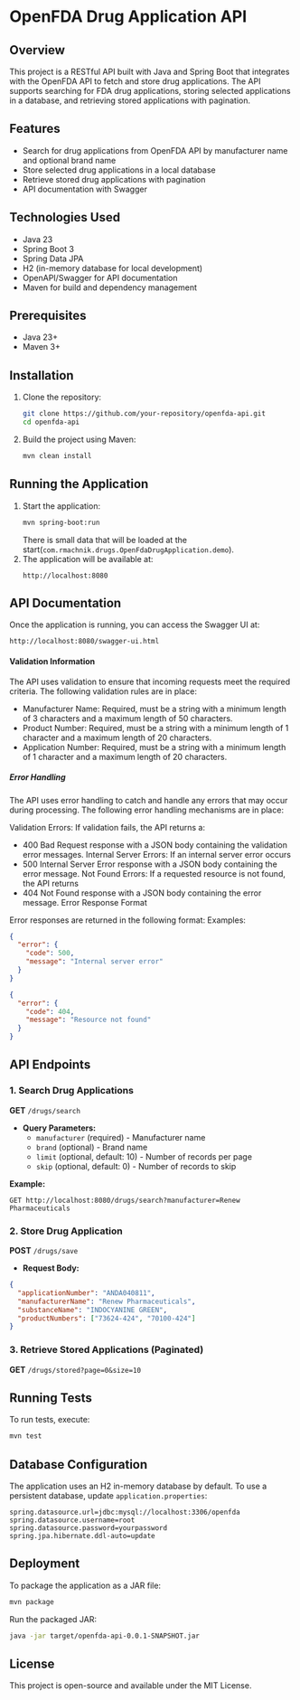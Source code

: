 # OpenFDA Drug Application API

## Overview

This project is a RESTful API built with Java and Spring Boot that integrates with the OpenFDA API to fetch and store
drug applications. The API supports searching for FDA drug applications, storing selected applications in a database,
and retrieving stored applications with pagination.

## Features

- Search for drug applications from OpenFDA API by manufacturer name and optional brand name
- Store selected drug applications in a local database
- Retrieve stored drug applications with pagination
- API documentation with Swagger

## Technologies Used

- Java 23
- Spring Boot 3
- Spring Data JPA
- H2 (in-memory database for local development)
- OpenAPI/Swagger for API documentation
- Maven for build and dependency management

## Prerequisites

- Java 23+
- Maven 3+

## Installation

1. Clone the repository:
   ```sh
   git clone https://github.com/your-repository/openfda-api.git
   cd openfda-api
   ```

2. Build the project using Maven:
   ```sh
   mvn clean install
   ```

## Running the Application

1. Start the application:
   ```sh
   mvn spring-boot:run
   ```
   There is small data that will be loaded at the start(`com.rmachnik.drugs.OpenFdaDrugApplication.demo`).
2. The application will be available at:
   ```
   http://localhost:8080
   ```

## API Documentation

Once the application is running, you can access the Swagger UI at:

```
http://localhost:8080/swagger-ui.html
```

#### Validation Information

The API uses validation to ensure that incoming requests meet the required criteria. The following validation rules are
in place:

* Manufacturer Name: Required, must be a string with a minimum length of 3 characters and a maximum length of 50
  characters.
* Product Number: Required, must be a string with a minimum length of 1 character and a maximum length of 20 characters.
* Application Number: Required, must be a string with a minimum length of 1 character and a maximum length of 20
  characters.

##### Error Handling

The API uses error handling to catch and handle any errors that may occur during processing. The following error
handling mechanisms are in place:

Validation Errors: If validation fails, the API returns a:

* 400 Bad Request response with a JSON body containing the validation error messages.
  Internal Server Errors: If an internal server error occurs
* 500 Internal Server Error response with a JSON body containing the error message.
  Not Found Errors: If a requested resource is not found, the API returns
* 404 Not Found response with a JSON body containing the error message.
  Error Response Format

Error responses are returned in the following format:
Examples:

```json
{
  "error": {
    "code": 500,
    "message": "Internal server error"
  }
}
```

```json
{
  "error": {
    "code": 404,
    "message": "Resource not found"
  }
}
```

## API Endpoints

### 1. Search Drug Applications

**GET** `/drugs/search`

- **Query Parameters:**
    - `manufacturer` (required) - Manufacturer name
    - `brand` (optional) - Brand name
    - `limit` (optional, default: 10) - Number of records per page
    - `skip` (optional, default: 0) - Number of records to skip

**Example:**

```
GET http://localhost:8080/drugs/search?manufacturer=Renew Pharmaceuticals
```

### 2. Store Drug Application

**POST** `/drugs/save`

- **Request Body:**

```json
{
  "applicationNumber": "ANDA040811",
  "manufacturerName": "Renew Pharmaceuticals",
  "substanceName": "INDOCYANINE GREEN",
  "productNumbers": ["73624-424", "70100-424"]
}
```

### 3. Retrieve Stored Applications (Paginated)

**GET** `/drugs/stored?page=0&size=10`

## Running Tests

To run tests, execute:

```sh
mvn test
```

## Database Configuration

The application uses an H2 in-memory database by default. To use a persistent database, update `application.properties`:

```
spring.datasource.url=jdbc:mysql://localhost:3306/openfda
spring.datasource.username=root
spring.datasource.password=yourpassword
spring.jpa.hibernate.ddl-auto=update
```

## Deployment

To package the application as a JAR file:

```sh
mvn package
```

Run the packaged JAR:

```sh
java -jar target/openfda-api-0.0.1-SNAPSHOT.jar
```

## License

This project is open-source and available under the MIT License.


